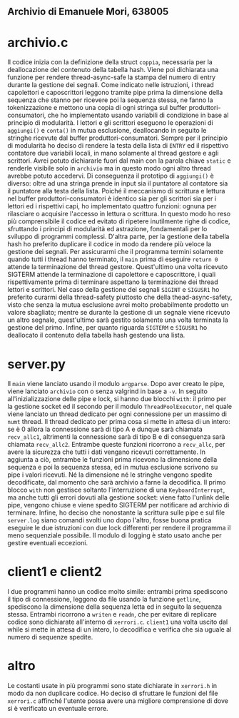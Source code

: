 ## Archivio di Emanuele Mori, 638005

# archivio.c
Il codice inizia con la definizione della struct `coppia`, necessaria per la deallocazione del contenuto della tabella hash. Viene poi dichiarata una funzione per rendere thread-async-safe la stampa del numero di entry durante la gestione dei segnali.
Come indicato nelle istruzioni, i thread capolettori e caposcrittori leggono tramite pipe prima la dimensione della sequenza che stanno per ricevere poi la sequenza stessa, ne fanno la tokenizzazione e mettono una copia di ogni stringa sul buffer produttori-consumatori, che ho implementato usando variabili di condizione in base al principio di modularità. I lettori e gli scrittori eseguono le operazioni di `aggiungi()` e `conta()` in mutua esclusione, deallocando in seguito le stringhe ricevute dal buffer produttori-consumatori. Sempre per il principio di modularità ho deciso di rendere la testa della lista di `ENTRY` ed il rispettivo contatore due variabili locali, in mano solamente al thread gestore e agli scrittori. Avrei potuto dichiararle fuori dal main con la parola chiave `static` e renderle visibile solo in `archivio` ma in questo modo ogni altro thread avrebbe potuto accedervi. Di conseguenza il prototipo di `aggiungi()` è diverso: oltre ad una stringa prende in input sia il puntatore al contatore sia il puntatore alla testa della lista.
Poiché il meccanismo di scrittura e lettura nel buffer produttori-consumatori è identico sia per gli scrittori sia per i lettori ed i rispettivi capi, ho implementato quattro funzioni: ognuna per rilasciare o acquisire l'accesso in lettura o scrittura. In questo modo ho reso più comprensibile il codice ed evitato di ripetere inutilmente righe di codice, sfruttando i principi di modularità ed astrazione, fondamentali per lo sviluppo di programmi complessi. D'altra parte, per la gestione della tabella hash ho preferito duplicare il codice in modo da rendere più veloce la gestione dei segnali.
Per assicurarmi che il programma termini solamente quando tutti i thread hanno terminato, il `main` prima di eseguire `return 0` attende la terminazione del thread gestore. Quest'ultimo una volta ricevuto SIGTERM attende la terminazione di capolettore e caposcrittore, i quali rispettivamente prima di terminare aspettano la terminazione dei thread lettori e scrittori. 
Nel caso della gestione dei segnali `SIGINT` e `SIGUSR1` ho preferito curarmi della thread-safety piuttosto che della thead-async-safety, visto che senza la mutua esclusione avrei molto probabilmente prodotto un valore sbagliato; mentre se durante la gestione di un segnale viene ricevuto un altro segnale, quest'ultimo sarà gestito solamente una volta terminata la gestione del primo. Infine, per quanto riguarda `SIGTERM` e `SIGUSR1` ho deallocato il contenuto della tabella hash gestendo una lista. 

# server.py
Il `main` viene lanciato usando il modulo `argparse`. Dopo aver creato le pipe, viene lanciato `archivio` con o senza valgrind in base a `-v`. In seguito all'inizializzazione delle pipe e lock, si hanno due blocchi `with`: il primo per la gestione socket ed il secondo per il modulo `ThreadPoolExecutor`, nel quale viene lanciato un thread dedicato per ogni connessione per un massimo di `numt` thread. Il thread dedicato per prima cosa si mette in attesa di un intero: se è 0 allora la connessione sarà di tipo A e dunque sarà chiamata `recv_allc1`, altrimenti la connessione sarà di tipo B e di conseguenza sarà chiamata `recv_allc2`. Entrambe queste funzioni ricorrono a `recv_allc`, per avere la sicurezza che tutti i dati vengano ricevuti correttamente. In aggiunta a ciò, entrambe le funzioni prima ricevono la dimensione della sequenza e poi la sequenza stessa, ed in mutua esclusione scrivono su pipe i valori ricevuti. Né la dimensione né le stringhe vengono spedite decodificate, dal momento che sarà archivio a farne la decodifica. 
Il primo blocco `with` non gestisce soltanto l'interruzione di una `KeyboardInterrupt`, ma anche tutti gli errori dovuti alla gestione socket: viene fatto l'unlink delle pipe, vengono chiuse e viene spedito SIGTERM per notificare ad archivio di terminare. 
Infine, ho deciso che nonostante la scrittura sulle pipe e sul file `server.log` siano comandi svolti uno dopo l'altro, fosse buona pratica eseguire le due istruzioni con due lock differenti per rendere il programma il meno sequenziale possibile.
Il modulo di logging è stato usato anche per gestire eventuali eccezioni.

# client1 e client2
I due programmi hanno un codice molto simile: entrambi prima spediscono il tipo di connessione, leggono da file usando la funzione `getline`, spediscono la dimensione della sequenza letta ed in seguito la sequenza stessa. Entrambi ricorrono a `writen` e `readn`, che per evitare di replicare codice sono dichiarate all'interno di `xerrori.c`.  `client1` una volta uscito dal while si mette in attesa di un intero, lo decodifica e verifica che sia uguale al numero di sequenze spedite.

# altro
Le costanti usate in più programmi sono state dichiarate in `xerrori.h` in modo da non duplicare codice. Ho deciso di sfruttare le funzioni del file `xerrori.c` affinché l'utente possa avere una migliore comprensione di dove si è verificato un eventuale errore.